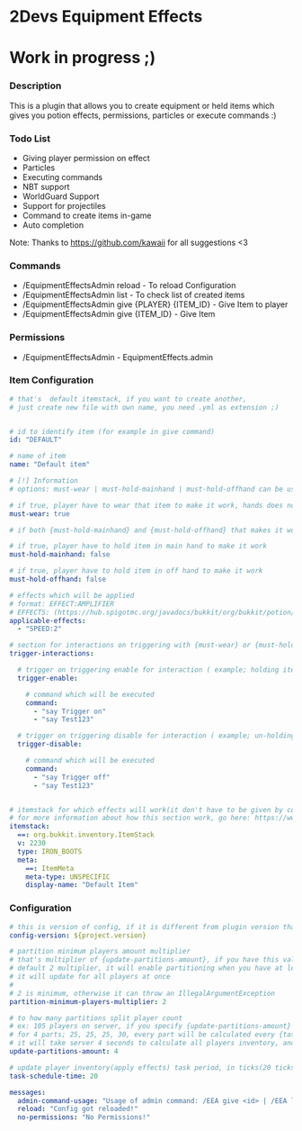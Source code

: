 # 2Devs Equipment Effects #

# Work in progress ;)

### Description ###

This is a plugin that allows you to create equipment or held items which gives you potion effects, permissions,
particles or execute commands :)

### Todo List ###

- Giving player permission on effect
- Particles
- Executing commands
- NBT support
- WorldGuard Support
- Support for projectiles
- Command to create items in-game
- Auto completion

Note: Thanks to https://github.com/kawaii for all suggestions <3

### Commands ###

- /EquipmentEffectsAdmin reload - To reload Configuration
- /EquipmentEffectsAdmin list - To check list of created items
- /EquipmentEffectsAdmin give {PLAYER} {ITEM_ID} - Give Item to player
- /EquipmentEffectsAdmin give {ITEM_ID} - Give Item

### Permissions ###

- /EquipmentEffectsAdmin - EquipmentEffects.admin

### Item Configuration ###

```yaml
# that's  default itemstack, if you want to create another,
# just create new file with own name, you need .yml as extension ;)


# id to identify item (for example in give command)
id: "DEFAULT"

# name of item
name: "Default item"

# [!] Information
# options: must-wear | must-hold-mainhand | must-hold-offhand can be used together at the same time :)

# if true, player have to wear that item to make it work, hands does not count
must-wear: true

# if both {must-hold-mainhand} and {must-hold-offhand} that makes it work for both hands

# if true, player have to hold item in main hand to make it work
must-hold-mainhand: false

# if true, player have to hold item in off hand to make it work
must-hold-offhand: false

# effects which will be applied
# format: EFFECT:AMPLIFIER
# EFFECTS: (https://hub.spigotmc.org/javadocs/bukkit/org/bukkit/potion/PotionEffectType.html)
applicable-effects:
  - "SPEED:2"

# section for interactions on triggering with {must-wear} or {must-hold-mainhand} or {must-hold-offhand}
trigger-interactions:

  # trigger on triggering enable for interaction ( example; holding item )
  trigger-enable:

    # command which will be executed
    command:
      - "say Trigger on"
      - "say Test123"

  # trigger on triggering disable for interaction ( example; un-holding item )
  trigger-disable:

    # command which will be executed
    command:
      - "say Trigger off"
      - "say Test123"


# itemstack for which effects will work(it don't have to be given by command, just similar itemstack
# for more information about how this section work, go here: https://www.spigotmc.org/wiki/itemstack-serialization/
itemstack:
  ==: org.bukkit.inventory.ItemStack
  v: 2230
  type: IRON_BOOTS
  meta:
    ==: ItemMeta
    meta-type: UNSPECIFIC
    display-name: "Default Item"
```

### Configuration ###

```yaml
# this is version of config, if it is different from plugin version that means that you have outdated config!
config-version: ${project.version}

# partition minimum players amount multiplier
# that's multiplier of {update-partitions-amount}, if you have this value set to 4, and you use
# default 2 multiplier, it will enable partitioning when you have at least 8 players, below this number
# it will update for all players at once
#
# 2 is minimum, otherwise it can throw an IllegalArgumentException
partition-minimum-players-multiplier: 2

# to how many partitions split player count
# ex: 105 players on server, if you specify {update-partitions-amount} as 4 it will split player inventory calculation
# for 4 parts; 25, 25, 25, 30, every part will be calculated every {task-schedule-time}, with default value of 20,
# it will take server 4 seconds to calculate all players inventory, and it will constantly repeat
update-partitions-amount: 4

# update player inventory(apply effects) task period, in ticks(20 ticks = 1 sec)
task-schedule-time: 20

messages:
  admin-command-usage: "Usage of admin command: /EEA give <id> | /EEA list | /EEA reload"
  reload: "Config got reloaded!"
  no-permissions: "No Permissions!"
```
